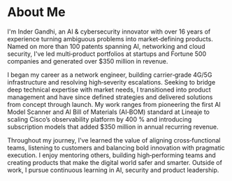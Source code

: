 # About Me

I'm Inder Gandhi, an AI & cybersecurity innovator with over 16 years of experience turning ambiguous problems into market‑defining products. Named on more than 100 patents spanning AI, networking and cloud security, I've led multi‑product portfolios at startups and Fortune 500 companies and generated over $350 million in revenue.

I began my career as a network engineer, building carrier‑grade 4G/5G infrastructure and resolving high‑severity escalations. Seeking to bridge deep technical expertise with market needs, I transitioned into product management and have since defined strategies and delivered solutions from concept through launch. My work ranges from pioneering the first AI Model Scanner and AI Bill of Materials (AI‑BOM) standard at Lineaje to scaling Cisco’s observability platform by 400 % and introducing subscription models that added $350 million in annual recurring revenue.

Throughout my journey, I've learned the value of aligning cross‑functional teams, listening to customers and balancing bold innovation with pragmatic execution. I enjoy mentoring others, building high‑performing teams and creating products that make the digital world safer and smarter. Outside of work, I pursue continuous learning in AI, security and product leadership.
